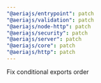 ```yaml
---
"@aeriajs/entrypoint": patch
"@aeriajs/validation": patch
"@aeriajs/node-http": patch
"@aeriajs/security": patch
"@aeriajs/server": patch
"@aeriajs/core": patch
"@aeriajs/http": patch
---
```


Fix conditional exports order
